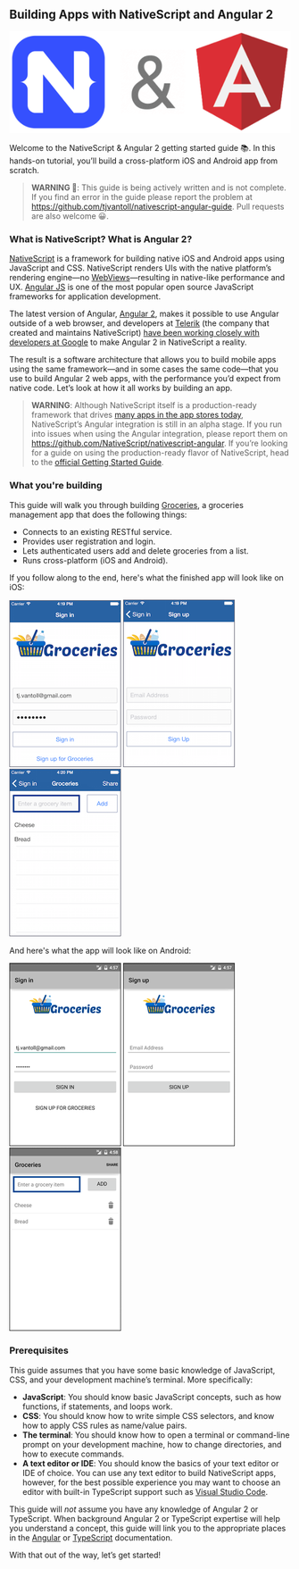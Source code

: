 ## Building Apps with NativeScript and Angular 2

<img src="images/banner.png" class="banner-image" alt="NativeScript and Angular 2 logos">

Welcome to the NativeScript & Angular 2 getting started guide 📚. In this hands-on tutorial, you’ll build a cross-platform iOS and Android app from scratch.

> **WARNING 🚧**: This guide is being actively written and is not complete. If you find an error in the guide please report the problem at <https://github.com/tjvantoll/nativescript-angular-guide>. Pull requests are also welcome 😀.

### What is NativeScript? What is Angular 2?

[NativeScript](https://www.nativescript.org/)  is a framework for building native iOS and Android apps using JavaScript and CSS. NativeScript renders UIs with the native platform’s rendering engine—no [WebViews](http://developer.telerik.com/featured/what-is-a-webview/)—resulting in native-like performance and UX. [Angular JS](https://angularjs.org/) is one of the most popular open source JavaScript frameworks for application development.

The latest version of Angular, [Angular 2](https://angular.io/), makes it possible to use Angular outside of a web browser, and developers at [Telerik](http://www.telerik.com/) (the company that created and maintains NativeScript) [have been working closely with developers at Google](https://docs.google.com/document/d/1J6fZcVbVa6uONVCJIox2A3Jn5TWgspLufmryfA1OXGk/edit#heading=h.trgonlvb0z3j) to make Angular 2 in NativeScript a reality.

The result is a software architecture that allows you to build mobile apps using the same framework—and in some cases the same code—that you use to build Angular 2 web apps, with the performance you’d expect from native code. Let’s look at how it all works by building an app.

> **WARNING**: Although NativeScript itself is a production-ready framework that drives [many apps in the app stores today](https://www.nativescript.org/showcases), NativeScript’s Angular integration is still in an alpha stage. If you run into issues when using the Angular integration, please report them on https://github.com/NativeScript/nativescript-angular. If you’re looking for a guide on using the production-ready flavor of NativeScript, head to the [official Getting Started Guide](http://docs.nativescript.org/start/getting-started).

### What you're building

This guide will walk you through building [Groceries](https://github.com/NativeScript/sample-Groceries), a groceries management app that does the following things:

- Connects to an existing RESTful service.
- Provides user registration and login.
- Lets authenticated users add and delete groceries from a list.
- Runs cross-platform (iOS and Android).

If you follow along to the end, here's what the finished app will look like on iOS:

![login](images/chapter0/ios/1.png)
![register](images/chapter0/ios/2.png)
![list](images/chapter0/ios/3.png)

And here's what the app will look like on Android:

![](images/chapter0/android/1.png)
![](images/chapter0/android/2.png)
![](images/chapter0/android/3.png)

### Prerequisites

This guide assumes that you have some basic knowledge of JavaScript, CSS, and your development machine’s terminal. More specifically:

* **JavaScript**: You should know basic JavaScript concepts, such as how functions, if statements, and loops work.
* **CSS**: You should know how to write simple CSS selectors, and know how to apply CSS rules as name/value pairs.
* **The terminal**: You should know how to open a terminal or command-line prompt on your development machine, how to change directories, and how to execute commands.
* **A text editor or IDE**: You should know the basics of your text editor or IDE of choice. You can use any text editor to build NativeScript apps, however, for the best possible experience you may want to choose an editor with built-in TypeScript support such as [Visual Studio Code](https://code.visualstudio.com/).

This guide will _not_ assume you have any knowledge of Angular 2 or TypeScript. When background Angular 2 or TypeScript expertise will help you understand a concept, this guide will link you to the appropriate places in the [Angular](https://angular.io/docs/ts/latest/) or [TypeScript](http://www.typescriptlang.org/Handbook) documentation.

With that out of the way, let’s get started!
